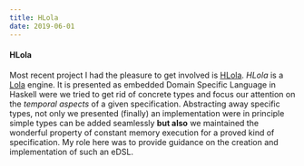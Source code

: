 ```yaml
---
title: HLola
date: 2019-06-01
---
```

#### HLola

Most recent project I had the pleasure to get involved is
[HLola](https://github.com/imdea-software/hlola). *HLola* is a [Lola]() engine.
It is presented as embedded Domain Specific Language in Haskell were we tried to
get rid of concrete types and focus our attention on the *temporal aspects* of a
given specification.
Abstracting away specific types, not only we presented (finally) an
implementation were in principle simple types can be added seamlessly **but
also** we maintained the wonderful property of constant memory execution for a
proved kind of specification.
My role here was to provide guidance on the creation and implementation of such
an eDSL.
